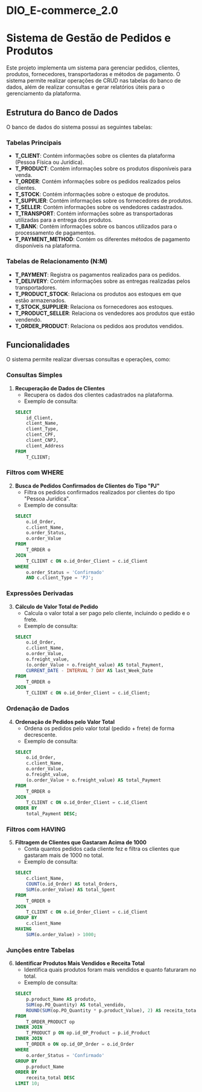 # DIO_E-commerce_2.0
# Sistema de Gestão de Pedidos e Produtos

Este projeto implementa um sistema para gerenciar pedidos, clientes, produtos, fornecedores, transportadoras e métodos de pagamento. O sistema permite realizar operações de CRUD nas tabelas do banco de dados, além de realizar consultas e gerar relatórios úteis para o gerenciamento da plataforma.

## Estrutura do Banco de Dados

O banco de dados do sistema possui as seguintes tabelas:

### Tabelas Principais

- **T_CLIENT**: Contém informações sobre os clientes da plataforma (Pessoa Física ou Jurídica).
- **T_PRODUCT**: Contém informações sobre os produtos disponíveis para venda.
- **T_ORDER**: Contém informações sobre os pedidos realizados pelos clientes.
- **T_STOCK**: Contém informações sobre o estoque de produtos.
- **T_SUPPLIER**: Contém informações sobre os fornecedores de produtos.
- **T_SELLER**: Contém informações sobre os vendedores cadastrados.
- **T_TRANSPORT**: Contém informações sobre as transportadoras utilizadas para a entrega dos produtos.
- **T_BANK**: Contém informações sobre os bancos utilizados para o processamento de pagamentos.
- **T_PAYMENT_METHOD**: Contém os diferentes métodos de pagamento disponíveis na plataforma.

### Tabelas de Relacionamento (N:M)

- **T_PAYMENT**: Registra os pagamentos realizados para os pedidos.
- **T_DELIVERY**: Contém informações sobre as entregas realizadas pelos transportadores.
- **T_PRODUCT_STOCK**: Relaciona os produtos aos estoques em que estão armazenados.
- **T_STOCK_SUPPLIER**: Relaciona os fornecedores aos estoques.
- **T_PRODUCT_SELLER**: Relaciona os vendedores aos produtos que estão vendendo.
- **T_ORDER_PRODUCT**: Relaciona os pedidos aos produtos vendidos.

## Funcionalidades

O sistema permite realizar diversas consultas e operações, como:

### Consultas Simples
1. **Recuperação de Dados de Clientes**
    - Recupera os dados dos clientes cadastrados na plataforma.
    - Exemplo de consulta:
    ```sql
    SELECT 
        id_Client, 
        client_Name, 
        client_Type, 
        client_CPF, 
        client_CNPJ, 
        client_Address 
    FROM 
        T_CLIENT;
    ```

### Filtros com WHERE
2. **Busca de Pedidos Confirmados de Clientes do Tipo "PJ"**
    - Filtra os pedidos confirmados realizados por clientes do tipo "Pessoa Jurídica".
    - Exemplo de consulta:
    ```sql
    SELECT 
        o.id_Order, 
        c.client_Name, 
        o.order_Status, 
        o.order_Value
    FROM 
        T_ORDER o
    JOIN 
        T_CLIENT c ON o.id_Order_Client = c.id_Client
    WHERE 
        o.order_Status = 'Confirmado' 
        AND c.client_Type = 'PJ';
    ```

### Expressões Derivadas
3. **Cálculo de Valor Total de Pedido**
    - Calcula o valor total a ser pago pelo cliente, incluindo o pedido e o frete.
    - Exemplo de consulta:
    ```sql
    SELECT 
        o.id_Order, 
        c.client_Name, 
        o.order_Value, 
        o.freight_value, 
        (o.order_Value + o.freight_value) AS total_Payment, 
        CURRENT_DATE - INTERVAL 7 DAY AS last_Week_Date 
    FROM 
        T_ORDER o
    JOIN 
        T_CLIENT c ON o.id_Order_Client = c.id_Client;
    ```

### Ordenação de Dados
4. **Ordenação de Pedidos pelo Valor Total**
    - Ordena os pedidos pelo valor total (pedido + frete) de forma decrescente.
    - Exemplo de consulta:
    ```sql
    SELECT 
        o.id_Order, 
        c.client_Name, 
        o.order_Value, 
        o.freight_value, 
        (o.order_Value + o.freight_value) AS total_Payment
    FROM 
        T_ORDER o
    JOIN 
        T_CLIENT c ON o.id_Order_Client = c.id_Client
    ORDER BY 
        total_Payment DESC;
    ```

### Filtros com HAVING
5. **Filtragem de Clientes que Gastaram Acima de 1000**
    - Conta quantos pedidos cada cliente fez e filtra os clientes que gastaram mais de 1000 no total.
    - Exemplo de consulta:
    ```sql
    SELECT 
        c.client_Name, 
        COUNT(o.id_Order) AS total_Orders, 
        SUM(o.order_Value) AS total_Spent
    FROM 
        T_ORDER o
    JOIN 
        T_CLIENT c ON o.id_Order_Client = c.id_Client
    GROUP BY 
        c.client_Name
    HAVING 
        SUM(o.order_Value) > 1000;
    ```

### Junções entre Tabelas
6. **Identificar Produtos Mais Vendidos e Receita Total**
    - Identifica quais produtos foram mais vendidos e quanto faturaram no total.
    - Exemplo de consulta:
    ```sql
    SELECT 
        p.product_Name AS produto,
        SUM(op.PO_Quantity) AS total_vendido,
        ROUND(SUM(op.PO_Quantity * p.product_Value), 2) AS receita_total
    FROM 
        T_ORDER_PRODUCT op
    INNER JOIN 
        T_PRODUCT p ON op.id_OP_Product = p.id_Product
    INNER JOIN 
        T_ORDER o ON op.id_OP_Order = o.id_Order
    WHERE 
        o.order_Status = 'Confirmado'
    GROUP BY 
        p.product_Name
    ORDER BY 
        receita_total DESC
    LIMIT 10;
    ```
